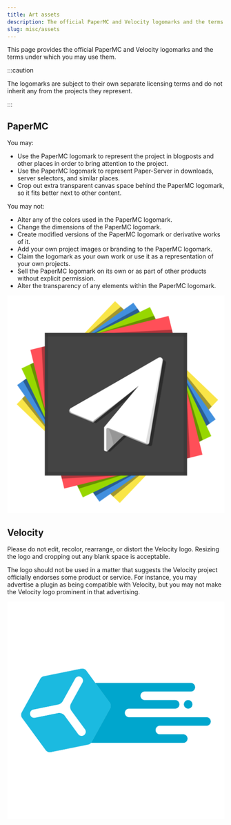 ```yaml
---
title: Art assets
description: The official PaperMC and Velocity logomarks and the terms under which you may use them.
slug: misc/assets
---
```


This page provides the official PaperMC and Velocity logomarks and the terms under which you may use them.

:::caution

The logomarks are subject to their own separate licensing terms and do not inherit any from the
projects they represent.

:::

## PaperMC

You may:

- Use the PaperMC logomark to represent the project in blogposts and other places in order to bring
  attention to the project.
- Use the PaperMC logomark to represent Paper-Server in downloads, server selectors, and similar
  places.
- Crop out extra transparent canvas space behind the PaperMC logomark, so it fits better next to
  other content.

You may not:

- Alter any of the colors used in the PaperMC logomark.
- Change the dimensions of the PaperMC logomark.
- Create modified versions of the PaperMC logomark or derivative works of it.
- Add your own project images or branding to the PaperMC logomark.
- Claim the logomark as your own work or use it as a representation of your own projects.
- Sell the PaperMC logomark on its own or as part of other products without explicit permission.
- Alter the transparency of any elements within the PaperMC logomark.

![PaperMC logomark](./assets/papermc-logomark-512.png)

## Velocity

Please do not edit, recolor, rearrange, or distort the Velocity logo. Resizing the
logo and cropping out any blank space is acceptable.

The logo should not be used in a matter that suggests the Velocity project officially
endorses some product or service. For instance, you may advertise a plugin as being
compatible with Velocity, but you may not make the Velocity logo prominent in that
advertising.

![Velocity logomark](./assets/velocity-logomark-512.png)
